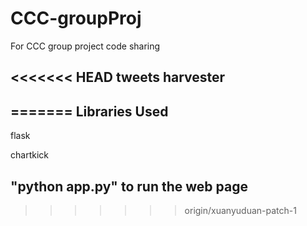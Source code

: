 # CCC-groupProj
For CCC group project code sharing

<<<<<<< HEAD
tweets harvester
---------------

=======
Libraries Used
-------------

flask

chartkick



"python app.py" to run the web page
----------------------
>>>>>>> origin/xuanyuduan-patch-1

